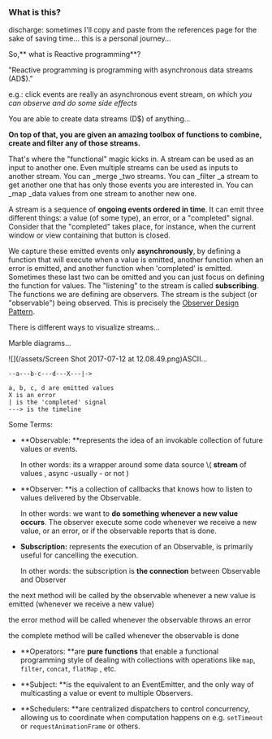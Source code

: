 ### What is this?

discharge: sometimes I'll copy and paste from the references page for the sake of saving time... this is a personal journey...

So,** what is Reactive programming**?

"Reactive programming is programming with asynchronous data streams \(AD$\)."

e.g.: click events are really an asynchronous event stream, on which _you can observe and do some side effects_

You are able to create data streams \(D$\) of anything...

**On top of that, you are given an amazing toolbox of functions to combine, create and filter any of those streams.**

That's where the "functional" magic kicks in. A stream can be used as an input to another one. Even multiple streams can be used as inputs to another stream. You can \_merge \_two streams. You can \_filter \_a stream to get another one that has only those events you are interested in. You can \_map \_data values from one stream to another new one.

A stream is a sequence of **ongoing events ordered in time**. It can emit three different things: a value \(of some type\), an error, or a "completed" signal. Consider that the "completed" takes place, for instance, when the current window or view containing that button is closed.

We capture these emitted events only **asynchronously**, by defining a function that will execute when a value is emitted, another function when an error is emitted, and another function when 'completed' is emitted. Sometimes these last two can be omitted and you can just focus on defining the function for values. The "listening" to the stream is called **subscribing**. The functions we are defining are observers. The stream is the subject \(or "observable"\) being observed. This is precisely the [Observer Design Pattern](https://en.wikipedia.org/wiki/Observer_pattern).

There is different ways to visualize streams...

Marble diagrams...

![](/assets/Screen Shot 2017-07-12 at 12.08.49.png)ASCII...

```
--a---b-c---d---X---|->

a, b, c, d are emitted values
X is an error
| is the 'completed' signal
---> is the timeline
```

Some Terms:

* **Observable: **represents the idea of an invokable collection of future values or events.

    In other words: its a wrapper around some data source \\( **stream** of values , async -usually - or not \)

* **Observer: **is a collection of callbacks that knows how to listen to values delivered by the Observable.

    In other words: we want to **do something whenever a new value occurs**. The observer execute some code whenever we receive a new value, or an error, or if the observable reports that is done.

* **Subscription:** represents the execution of an Observable, is primarily useful for cancelling the execution.

    In other words: the subscription is **the connection** between Observable and Observer

the next method will be called by the observable whenever a new value is emitted \(whenever we receive a new value\)

the error method will be called whenever the observable throws an error

the complete method will be called whenever the observable is done





* **Operators: **are **pure functions** that enable a functional programming style of dealing with collections with operations like `map`, `filter`, `concat`, `flatMap` , etc.

* **Subject: **is the equivalent to an EventEmitter, and the only way of multicasting a value or event to multiple Observers.
* **Schedulers: **are centralized dispatchers to control concurrency, allowing us to coordinate when computation happens on e.g. `setTimeout` or `requestAnimationFrame` or others.



